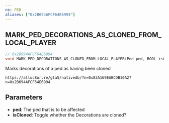 ```yaml
---
ns: PED
aliases: ["0x2B694AFCF64E6994"]
---
```

## MARK_PED_DECORATIONS_AS_CLONED_FROM_LOCAL_PLAYER

```c
// 0x2B694AFCF64E6994
void MARK_PED_DECORATIONS_AS_CLONED_FROM_LOCAL_PLAYER(Ped ped, BOOL isCloned);
```

Marks decorations of a ped as having been cloned

```
https://alloc8or.re/gta5/nativedb/?n=0x83A169EABCDB10A2?n=0x2B694AFCF64E6994
```

## Parameters
* **ped**: The ped that is to be affected
* **isCloned**: Toggle whether the Decorations are cloned?

